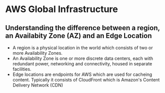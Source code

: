 # AWS Global Infrastructure

## Understanding the difference between a region, an Availabity Zone (AZ) and an Edge Location

* A region is a physical location in the world which consists of two or more Availability Zones.
* An Availability Zone is one or more discrete data centers, each with redundant power, networking and connectivity, housed in separate facilities.
* Edge locations are endpoints for AWS which are used for cacheing content. Typically it consists of CloudFront which is Amazon's Content Delivery Network (CDN)